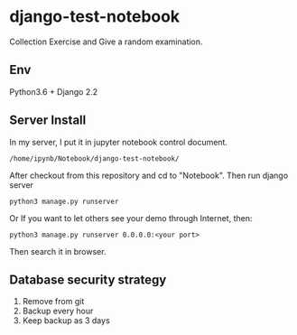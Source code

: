 # django-test-notebook
Collection Exercise and Give a random examination.

## Env
Python3.6 + Django 2.2

## Server Install
In my server, I put it in jupyter notebook control document.

    /home/ipynb/Notebook/django-test-notebook/

After checkout from this repository and cd to "Notebook". Then run django server

    python3 manage.py runserver 

Or If you want to let others see your demo through Internet, then:

    python3 manage.py runserver 0.0.0.0:<your port>

Then search it in browser.

## Database security strategy
1. Remove from git 
2. Backup every hour
3. Keep backup as 3 days
